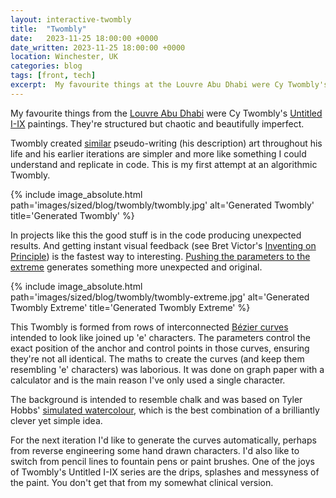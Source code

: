 ```yaml
---
layout: interactive-twombly
title:  "Twombly"
date:   2023-11-25 18:00:00 +0000
date_written: 2023-11-25 18:00:00 +0000
location: Winchester, UK
categories: blog
tags: [front, tech]
excerpt:  My favourite things at the Louvre Abu Dhabi were Cy Twombly's Untitled I-IX paintings. They're structured but chaotic and beautifully imperfect.
---
```

My favourite things from the <a href="https://www.louvreabudhabi.ae/en">Louvre Abu Dhabi</a> were Cy Twombly's <a href="https://www.louvreabudhabi.ae/en/Explore/highlights-of-the-collection/untitled">Untitled I-IX</a> paintings. They're structured but chaotic and beautifully imperfect.

Twombly created <a href="https://www.artnet.com/artists/cy-twombly/untitled-new-york-city-kpAvSt550L37XKTUIA5KzQ2">similar</a> pseudo-writing (his description) art throughout his life and his earlier iterations are simpler and more like something I could understand and replicate in code. This is my first attempt at an algorithmic Twombly.

{% include image_absolute.html path='images/sized/blog/twombly/twombly.jpg' alt='Generated Twombly' title='Generated Twombly' %}

In projects like this the good stuff is in the code producing unexpected results. And getting instant visual feedback (see Bret Victor's <a href="https://www.youtube.com/watch?v=EGqwXt90ZqA">Inventing on Principle</a>) is the fastest way to interesting. <a href="javascript:presetExtreme()">Pushing the parameters to the extreme</a> generates something more unexpected and original.

{% include image_absolute.html path='images/sized/blog/twombly/twombly-extreme.jpg' alt='Generated Twombly Extreme' title='Generated Twombly Extreme' %}

This Twombly is formed from rows of interconnected <a href="https://en.wikipedia.org/wiki/B%C3%A9zier_curve">Bézier curves</a> intended to look like joined up 'e' characters. The parameters control the exact position of the anchor and control points in those curves, ensuring they're not all identical. The maths to create the curves (and keep them resembling 'e' characters) was laborious. It was done on graph paper with a calculator and is the main reason I've only used a single character.
      
The background is intended to resemble chalk and was based on Tyler Hobbs' <a href="https://tylerxhobbs.com/essays/2017/a-generative-approach-to-simulating-watercolor-paints">simulated watercolour</a>, which is the best combination of a brilliantly clever yet simple idea.
          
For the next iteration I'd like to generate the curves automatically, perhaps from reverse engineering some hand drawn characters. I'd also like to switch from pencil lines to fountain pens or paint brushes. One of the joys of Twombly's Untitled I-IX series are the drips, splashes and messyness of the paint. You don't get that from my somewhat clinical version.